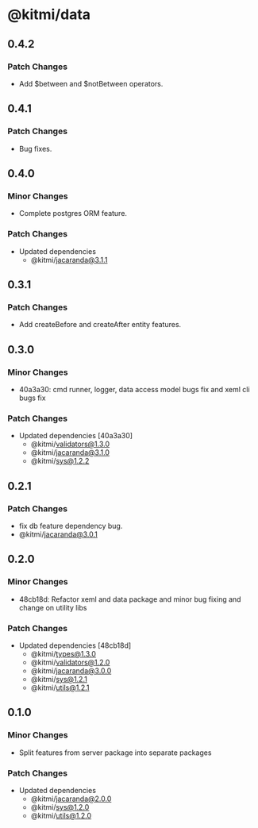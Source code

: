 # @kitmi/data

## 0.4.2

### Patch Changes

-   Add $between and $notBetween operators.

## 0.4.1

### Patch Changes

-   Bug fixes.

## 0.4.0

### Minor Changes

-   Complete postgres ORM feature.

### Patch Changes

-   Updated dependencies
    -   @kitmi/jacaranda@3.1.1

## 0.3.1

### Patch Changes

-   Add createBefore and createAfter entity features.

## 0.3.0

### Minor Changes

-   40a3a30: cmd runner, logger, data access model bugs fix and xeml cli bugs fix

### Patch Changes

-   Updated dependencies [40a3a30]
    -   @kitmi/validators@1.3.0
    -   @kitmi/jacaranda@3.1.0
    -   @kitmi/sys@1.2.2

## 0.2.1

### Patch Changes

-   fix db feature dependency bug.
-   @kitmi/jacaranda@3.0.1

## 0.2.0

### Minor Changes

-   48cb18d: Refactor xeml and data package and minor bug fixing and change on utility libs

### Patch Changes

-   Updated dependencies [48cb18d]
    -   @kitmi/types@1.3.0
    -   @kitmi/validators@1.2.0
    -   @kitmi/jacaranda@3.0.0
    -   @kitmi/sys@1.2.1
    -   @kitmi/utils@1.2.1

## 0.1.0

### Minor Changes

-   Split features from server package into separate packages

### Patch Changes

-   Updated dependencies
    -   @kitmi/jacaranda@2.0.0
    -   @kitmi/sys@1.2.0
    -   @kitmi/utils@1.2.0
